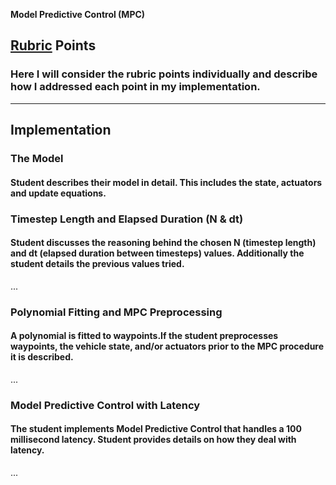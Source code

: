 **Model Predictive Control (MPC)**

## [Rubric](https://review.udacity.com/#!/rubrics/896/view) Points
### Here I will consider the rubric points individually and describe how I addressed each point in my implementation.  

---

## Implementation

### The Model

#### Student describes their model in detail. This includes the state, actuators and update equations.



### Timestep Length and Elapsed Duration (N & dt)

#### Student discusses the reasoning behind the chosen N (timestep length) and dt (elapsed duration between timesteps) values. Additionally the student details the previous values tried.

...

### Polynomial Fitting and MPC Preprocessing
#### A polynomial is fitted to waypoints.If the student preprocesses waypoints, the vehicle state, and/or actuators prior to the MPC procedure it is described.

...

### Model Predictive Control with Latency
#### The student implements Model Predictive Control that handles a 100 millisecond latency. Student provides details on how they deal with latency.

...
